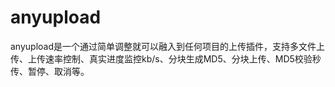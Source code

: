 # anyupload

anyupload是一个通过简单调整就可以融入到任何项目的上传插件，支持多文件上传、上传速率控制、真实进度监控kb/s、分块生成MD5、分块上传、MD5校验秒传、暂停、取消等。